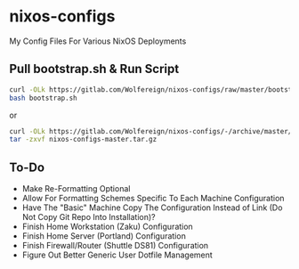 # nixos-configs

My Config Files For Various NixOS Deployments

## Pull bootstrap.sh & Run Script

```bash
curl -OLk https://gitlab.com/Wolfereign/nixos-configs/raw/master/bootstrap.sh
bash bootstrap.sh
```

or 

```bash
curl -OLk https://gitlab.com/Wolfereign/nixos-configs/-/archive/master/nixos-configs-master.tar.gz
tar -zxvf nixos-configs-master.tar.gz
```

## To-Do

- Make Re-Formatting Optional
- Allow For Formatting Schemes Specific To Each Machine Configuration
- Have The "Basic" Machine Copy The Configuration Instead of Link (Do Not Copy Git Repo Into Installation)?
- Finish Home Workstation (Zaku) Configuration
- Finish Home Server (Portland) Configuration
- Finish Firewall/Router (Shuttle DS81) Configuration
- Figure Out Better Generic User Dotfile Management
